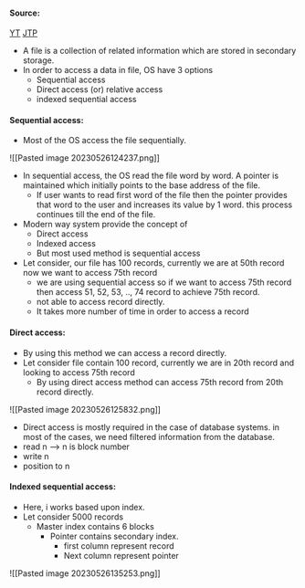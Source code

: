 #### Source:
[YT](https://www.youtube.com/watch?v=0vno0Ra0wEg&list=PLXj4XH7LcRfDrdQuJTHIPmKMpa7eYVaPm&index=77)
[JTP](https://www.javatpoint.com/os-file-access-methods)


* A file is a collection of related information which are stored in secondary storage.
* In order to access a data in file, OS have 3 options
	* Sequential access
	* Direct access (or) relative access
	* indexed sequential access

#### Sequential access:

* Most of the OS access the file sequentially.

![[Pasted image 20230526124237.png]]

* In sequential access, the OS read the file word by word. A pointer is maintained which initially points to the base address of the file.
	* If user wants to read first word of the file then the pointer provides that word to the user and increases its value by 1 word. this process continues till the end of the file.
* Modern way system provide the concept of 
	* Direct access
	* Indexed access
	* But most used method is sequential access
* Let consider, our file has 100 records, currently we are at 50th record now we want to access 75th record
	* we are using sequential access so if we want to access 75th record then access 51, 52, 53, .., 74 record to achieve 75th record.
	* not able to access record directly.
	* It takes more number of time in order to access a record

#### Direct access:

* By using this method we can access a record directly.
* Let consider file contain 100 record, currently we are in 20th record and looking to access 75th record
	* By using direct access method can access 75th record from 20th record directly.

![[Pasted image 20230526125832.png]]

* Direct access is mostly required in the case of database systems. in most of the cases, we need filtered information from the database.
* read n --> n is block number
* write n
* position to n


#### Indexed sequential access:

* Here, i works based upon index.
* Let consider 5000 records
	* Master index contains 6 blocks
		* Pointer contains secondary index.
			* first column represent record
			* Next column represent pointer

![[Pasted image 20230526135253.png]]


